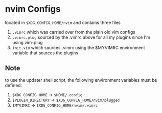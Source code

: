 # nvim Configs
located in `$XDG_CONFIG_HOME/nvim` and contains three files

1. `.vimrc` which was carried over from the plain old vim configs
2. `.vimrc.plug` sourced by the .vimrc above for all my plugins since I'm using vim-plug
3. `init.vim` which sources .vimrc using the $MYVIMRC environment variable that sources the plugins

## Note
to use the updater shell script, the following environment variables must be defined:

1. `$XDG_CONFIG_HOME` -> `$HOME/.config`
2. `$PLUGIN_DIRECTORY` -> `$XDG_CONFIG_HOME/nvim/plugged`
3. `$MYVIMRC` -> `$XDG_CONFIG_HOME/nvim/.vimrc`
